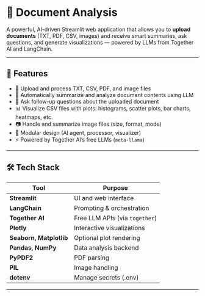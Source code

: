 # 🧠 Document Analysis 

A powerful, AI-driven Streamlit web application that allows you to **upload documents** (TXT, PDF, CSV, images) and receive smart summaries, ask questions, and generate visualizations — powered by LLMs from Together AI and LangChain.

---

## 🚀 Features

- 📁 Upload and process TXT, CSV, PDF, and image files
- 🧠 Automatically summarize and analyze document contents using LLM
- 💬 Ask follow-up questions about the uploaded document
- 📊 Visualize CSV files with plots: histograms, scatter plots, bar charts, heatmaps, etc.
- 📷 Handle and summarize image files (size, format, mode)
- 🧩 Modular design (AI agent, processor, visualizer)
- ⚡ Powered by Together AI’s free LLMs (`meta-llama`)

---

## 🛠 Tech Stack

| Tool         | Purpose                        |
|--------------|--------------------------------|
| **Streamlit**| UI and web interface           |
| **LangChain**| Prompting & orchestration      |
| **Together AI**| Free LLM APIs (via `together`)|
| **Plotly**   | Interactive visualizations     |
| **Seaborn, Matplotlib** | Optional plot rendering |
| **Pandas, NumPy** | Data analysis backend       |
| **PyPDF2**   | PDF parsing                    |
| **PIL**      | Image handling                 |
| **dotenv**   | Manage secrets (.env)          |

---



